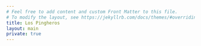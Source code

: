```yaml
---
# Feel free to add content and custom Front Matter to this file.
# To modify the layout, see https://jekyllrb.com/docs/themes/#overriding-theme-defaults
title: Los Pingheros
layout: main
private: true
---
```


